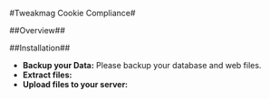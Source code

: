 #Tweakmag Cookie Compliance#

##Overview##

##Installation##

+ **Backup your Data:** Please backup your database and web files.
+ **Extract files:**
+ **Upload files to your server:**

